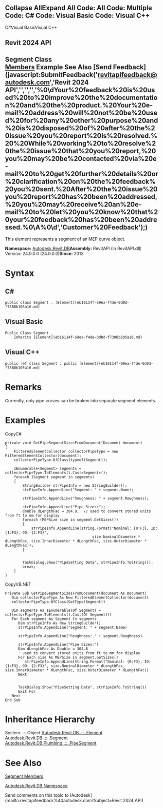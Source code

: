 ﻿

Collapse AllExpand All Code: All Code: Multiple Code: C# Code: Visual Basic Code: Visual C++   
---  
  
C#Visual BasicVisual C++

Revit 2024 API  
---  
Segment Class  
[Members](bc807a83-7109-ef7b-34cd-b7599b588848.md) Example See Also [Send Feedback](javascript:SubmitFeedback\('revitapifeedback@autodesk.com','Revit 2024 API','','','','%0\\dYour%20feedback%20is%20used%20to%20improve%20the%20documentation%20and%20the%20product.%20Your%20e-mail%20address%20will%20not%20be%20used%20for%20any%20other%20purpose%20and%20is%20disposed%20of%20after%20the%20issue%20you%20report%20is%20resolved.%20%20While%20working%20to%20resolve%20the%20issue%20that%20you%20report,%20you%20may%20be%20contacted%20via%20e-mail%20to%20get%20further%20details%20or%20clarification%20on%20the%20feedback%20you%20sent.%20After%20the%20issue%20you%20report%20has%20been%20addressed,%20you%20may%20receive%20an%20e-mail%20to%20let%20you%20know%20that%20your%20feedback%20has%20been%20addressed.%0\\A%0\\d','Customer%20Feedback'\);)  
---  
  
This element represents a segment of an MEP curve object. 

**Namespace:** [Autodesk.Revit.DB](87546ba7-461b-c646-cbb1-2cb8f5bff8b2.md)**Assembly:** RevitAPI (in RevitAPI.dll) Version: 24.0.0.0 (24.0.0.0)**Since:** 2013 

# Syntax

C#  
---  
      
    
    public class Segment : [Element](eb16114f-69ea-f4de-0d0d-f7388b105a16.md)  
  
Visual Basic  
---  
      
    
    Public Class Segment _
    	Inherits [Element](eb16114f-69ea-f4de-0d0d-f7388b105a16.md)  
  
Visual C++  
---  
      
    
    public ref class Segment : public [Element](eb16114f-69ea-f4de-0d0d-f7388b105a16.md)  
  
# Remarks

Currently, only pipe curves can be broken into separate segment elements. 

# Examples

CopyC#
    
    
    private void GetPipeSegmentSizesFromDocument(Document document)
    {
        FilteredElementCollector collectorPipeType = new FilteredElementCollector(document);
        collectorPipeType.OfClass(typeof(Segment));
    
        IEnumerable<Segment> segments = collectorPipeType.ToElements().Cast<Segment>();
        foreach (Segment segment in segments)
        {
            StringBuilder strPipeInfo = new StringBuilder();
            strPipeInfo.AppendLine("Segment: " + segment.Name);
    
            strPipeInfo.AppendLine("Roughness: " + segment.Roughness);
    
            strPipeInfo.AppendLine("Pipe Sizes:");
            double dLengthFac = 304.8;  // used to convert stored units from ft to mm for display
            foreach (MEPSize size in segment.GetSizes())
            {
                strPipeInfo.AppendLine(string.Format("Nominal: {0:F3}, ID: {1:F3}, OD: {2:F3}",
                                            size.NominalDiameter * dLengthFac, size.InnerDiameter * dLengthFac, size.OuterDiameter * dLengthFac));
            }
    
    
            TaskDialog.Show("PipeSetting Data", strPipeInfo.ToString());
            break;
        }
    }

CopyVB.NET
    
    
    Private Sub GetPipeSegmentSizesFromDocument(document As Document)
       Dim collectorPipeType As New FilteredElementCollector(document)
       collectorPipeType.OfClass(GetType(Segment))
    
       Dim segments As IEnumerable(Of Segment) = collectorPipeType.ToElements().Cast(Of Segment)()
       For Each segment As Segment In segments
          Dim strPipeInfo As New StringBuilder()
          strPipeInfo.AppendLine("Segment: " + segment.Name)
    
          strPipeInfo.AppendLine("Roughness: " + segment.Roughness)
    
          strPipeInfo.AppendLine("Pipe Sizes:")
          Dim dLengthFac As Double = 304.8
          ' used to convert stored units from ft to mm for display
          For Each size As MEPSize In segment.GetSizes()
             strPipeInfo.AppendLine(String.Format("Nominal: {0:F3}, ID: {1:F3}, OD: {2:F3}", size.NominalDiameter * dLengthFac, size.InnerDiameter * dLengthFac, size.OuterDiameter * dLengthFac))
          Next
    
    
          TaskDialog.Show("PipeSetting Data", strPipeInfo.ToString())
          Exit For
       Next
    End Sub

# Inheritance Hierarchy

System..::..Object [Autodesk.Revit.DB..::..Element](eb16114f-69ea-f4de-0d0d-f7388b105a16.md) Autodesk.Revit.DB..::..Segment [Autodesk.Revit.DB.Plumbing..::..PipeSegment](a295ca1d-66f2-f788-5079-4d91554a4223.md)

# See Also

[Segment Members](bc807a83-7109-ef7b-34cd-b7599b588848.md)

[Autodesk.Revit.DB Namespace](87546ba7-461b-c646-cbb1-2cb8f5bff8b2.md)

Send comments on this topic to [Autodesk](mailto:revitapifeedback%40autodesk.com?Subject=Revit 2024 API)